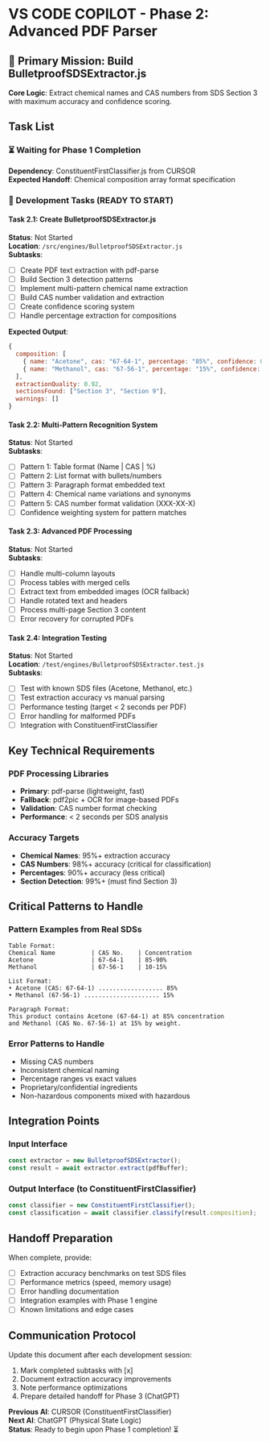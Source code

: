# VS CODE COPILOT - Phase 2: Advanced PDF Parser

## 🎯 Primary Mission: Build BulletproofSDSExtractor.js

**Core Logic**: Extract chemical names and CAS numbers from SDS Section 3 with maximum accuracy and confidence scoring.

## Task List

### ⏳ Waiting for Phase 1 Completion
**Dependency**: ConstituentFirstClassifier.js from CURSOR  
**Expected Handoff**: Chemical composition array format specification

### 🔄 Development Tasks (READY TO START)

#### Task 2.1: Create BulletproofSDSExtractor.js
**Status**: Not Started  
**Location**: `/src/engines/BulletproofSDSExtractor.js`  
**Subtasks**:
- [ ] Create PDF text extraction with pdf-parse
- [ ] Build Section 3 detection patterns
- [ ] Implement multi-pattern chemical name extraction
- [ ] Build CAS number validation and extraction
- [ ] Create confidence scoring system
- [ ] Handle percentage extraction for compositions

**Expected Output**:
```javascript
{
  composition: [
    { name: "Acetone", cas: "67-64-1", percentage: "85%", confidence: 0.95 },
    { name: "Methanol", cas: "67-56-1", percentage: "15%", confidence: 0.88 }
  ],
  extractionQuality: 0.92,
  sectionsFound: ["Section 3", "Section 9"],
  warnings: []
}
```

#### Task 2.2: Multi-Pattern Recognition System
**Status**: Not Started  
**Subtasks**:
- [ ] Pattern 1: Table format (Name | CAS | %)
- [ ] Pattern 2: List format with bullets/numbers  
- [ ] Pattern 3: Paragraph format embedded text
- [ ] Pattern 4: Chemical name variations and synonyms
- [ ] Pattern 5: CAS number format validation (XXX-XX-X)
- [ ] Confidence weighting system for pattern matches

#### Task 2.3: Advanced PDF Processing
**Status**: Not Started  
**Subtasks**:
- [ ] Handle multi-column layouts
- [ ] Process tables with merged cells
- [ ] Extract text from embedded images (OCR fallback)
- [ ] Handle rotated text and headers
- [ ] Process multi-page Section 3 content
- [ ] Error recovery for corrupted PDFs

#### Task 2.4: Integration Testing
**Status**: Not Started  
**Location**: `/test/engines/BulletproofSDSExtractor.test.js`  
**Subtasks**:
- [ ] Test with known SDS files (Acetone, Methanol, etc.)
- [ ] Test extraction accuracy vs manual parsing
- [ ] Performance testing (target < 2 seconds per PDF)
- [ ] Error handling for malformed PDFs
- [ ] Integration with ConstituentFirstClassifier

## Key Technical Requirements

### PDF Processing Libraries
- **Primary**: pdf-parse (lightweight, fast)
- **Fallback**: pdf2pic + OCR for image-based PDFs
- **Validation**: CAS number format checking
- **Performance**: < 2 seconds per SDS analysis

### Accuracy Targets
- **Chemical Names**: 95%+ extraction accuracy
- **CAS Numbers**: 98%+ accuracy (critical for classification)
- **Percentages**: 90%+ accuracy (less critical)
- **Section Detection**: 99%+ (must find Section 3)

## Critical Patterns to Handle

### Pattern Examples from Real SDSs
```
Table Format:
Chemical Name          | CAS No.    | Concentration
Acetone                | 67-64-1    | 85-90%
Methanol               | 67-56-1    | 10-15%

List Format:
• Acetone (CAS: 67-64-1) .................. 85%
• Methanol (67-56-1) ..................... 15%

Paragraph Format:
This product contains Acetone (67-64-1) at 85% concentration
and Methanol (CAS No. 67-56-1) at 15% by weight.
```

### Error Patterns to Handle
- Missing CAS numbers
- Inconsistent chemical naming
- Percentage ranges vs exact values
- Proprietary/confidential ingredients
- Non-hazardous components mixed with hazardous

## Integration Points

### Input Interface
```javascript
const extractor = new BulletproofSDSExtractor();
const result = await extractor.extract(pdfBuffer);
```

### Output Interface (to ConstituentFirstClassifier)
```javascript
const classifier = new ConstituentFirstClassifier();
const classification = await classifier.classify(result.composition);
```

## Handoff Preparation

When complete, provide:
- [ ] Extraction accuracy benchmarks on test SDS files
- [ ] Performance metrics (speed, memory usage)
- [ ] Error handling documentation
- [ ] Integration examples with Phase 1 engine
- [ ] Known limitations and edge cases

## Communication Protocol

Update this document after each development session:
1. Mark completed subtasks with [x]
2. Document extraction accuracy improvements
3. Note performance optimizations
4. Prepare detailed handoff for Phase 3 (ChatGPT)

**Previous AI**: CURSOR (ConstituentFirstClassifier)  
**Next AI**: ChatGPT (Physical State Logic)  
**Status**: Ready to begin upon Phase 1 completion! ⏳